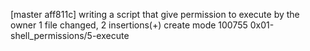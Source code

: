 [master aff811c] writing a script that give permission to execute by the owner
 1 file changed, 2 insertions(+)
 create mode 100755 0x01-shell_permissions/5-execute
